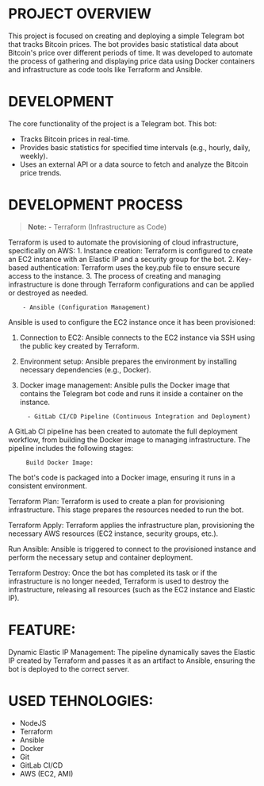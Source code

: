 # PROJECT OVERVIEW  
This project is focused on creating and deploying a simple Telegram bot that tracks Bitcoin prices. The bot provides basic statistical data about Bitcoin's price over different periods of time. It was developed to automate the process of gathering and displaying price data using Docker containers and infrastructure as code tools like Terraform and Ansible.

# DEVELOPMENT 
The core functionality of the project is a Telegram bot. This bot:
 - Tracks Bitcoin prices in real-time.
 - Provides basic statistics for specified time intervals (e.g., hourly, daily, weekly).
 - Uses an external API or a data source to fetch and analyze the Bitcoin price trends.

# DEVELOPMENT PROCESS   
 <blockquote>
<strong>Note:</strong>  - Terraform (Infrastructure as Code)
</blockquote>
Terraform is used to automate the provisioning of cloud infrastructure, specifically on AWS:
1. Instance creation: Terraform is configured to create an EC2 instance with an Elastic IP and a security group for the bot.
2. Key-based authentication: Terraform uses the key.pub file to ensure secure access to the instance.
3. The process of creating and managing infrastructure is done through Terraform configurations and can be applied or destroyed as needed.

        - Ansible (Configuration Management)
Ansible is used to configure the EC2 instance once it has been provisioned:
1. Connection to EC2: Ansible connects to the EC2 instance via SSH using the public key created by Terraform.
2. Environment setup: Ansible prepares the environment by installing necessary dependencies (e.g., Docker).
3. Docker image management: Ansible pulls the Docker image that contains the Telegram bot code and runs it inside a container on the instance.

         - GitLab CI/CD Pipeline (Continuous Integration and Deployment)
A GitLab CI pipeline has been created to automate the full deployment workflow, from building the Docker image to managing infrastructure. The pipeline includes the following stages:

         Build Docker Image:
The bot's code is packaged into a Docker image, ensuring it runs in a consistent environment.

 Terraform Plan:
Terraform is used to create a plan for provisioning infrastructure. This stage prepares the resources needed to run the bot.

 Terraform Apply:
Terraform applies the infrastructure plan, provisioning the necessary AWS resources (EC2 instance, security groups, etc.).

 Run Ansible:
Ansible is triggered to connect to the provisioned instance and perform the necessary setup and container deployment.

 Terraform Destroy:
Once the bot has completed its task or if the infrastructure is no longer needed, Terraform is used to destroy the infrastructure, releasing all resources (such as the EC2 instance and Elastic IP).

# FEATURE: 
Dynamic Elastic IP Management: The pipeline dynamically saves the Elastic IP created by Terraform and passes it as an artifact to Ansible, ensuring the bot is deployed to the correct server. 


# USED TEHNOLOGIES:  
- NodeJS
- Terraform  
- Ansible
- Docker
- Git  
- GitLab CI/CD  
- AWS (EC2, AMI)  
